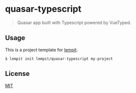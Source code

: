 # quasar-typescript

> Quasar app built with Typescript powered by VueTyped.


## Usage

This is a project template for [lempit](https://github.com/lempit/lempit).

	$ lempit init lempit/quasar-typescript my-project


## License

[MIT](https://github.com/lempit/quasar-typescript/blob/master/LICENSE)